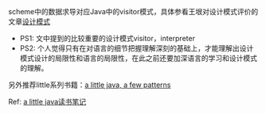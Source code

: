 scheme中的数据求导对应Java中的visitor模式，具体参看王垠对设计模式评价的文章[设计模式](https://github.com/alsotang/node-lessons/blob/master/lesson14/%E8%A7%A3%E5%AF%86%E8%AE%BE%E8%AE%A1%E6%A8%A1%E5%BC%8F-%E7%8E%8B%E5%9E%A0.md)  
* PS1: 文中提到的比较重要的设计模式visitor，interpreter
* PS2: 个人觉得只有在对语言的细节把握理解深刻的基础上，才能理解出设计模式设计的局限性和语言的局限性，在此之前还要加深语言的学习和设计模式的理解。  

另外推荐little系列书籍：[a little java, a few patterns](http://www.ccs.neu.edu/home/matthias/BALJ/)  

Ref: [a little java读书笔记](http://a-little-java-a-few-patterns.readthedocs.io/zh_CN/latest/foreword.html)
